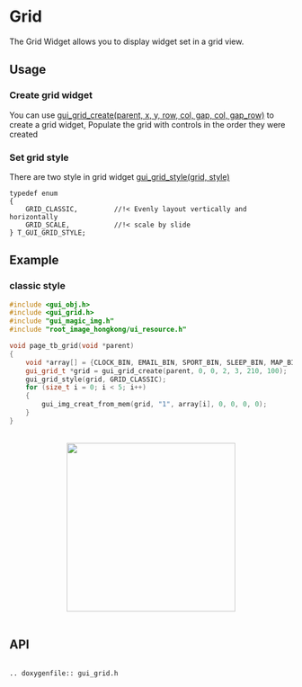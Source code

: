 # Grid

The Grid Widget allows you to display widget set in a grid view.

## Usage

### Create grid widget
You can use [gui_grid_create(parent, x, y, row, col, gap, col, gap_row)](#api) to create a grid widget, Populate the grid with controls in the order they were created

### Set grid style
There are two style in grid widget [gui_grid_style(grid, style)](#api)

```
typedef enum
{
    GRID_CLASSIC,         //!< Evenly layout vertically and horizontally
    GRID_SCALE,           //!< scale by slide
} T_GUI_GRID_STYLE;
```

## Example

### classic style


```cpp
#include <gui_obj.h>
#include <gui_grid.h>
#include "gui_magic_img.h"
#include "root_image_hongkong/ui_resource.h"

void page_tb_grid(void *parent)
{
    void *array[] = {CLOCK_BIN, EMAIL_BIN, SPORT_BIN, SLEEP_BIN, MAP_BIN};
    gui_grid_t *grid = gui_grid_create(parent, 0, 0, 2, 3, 210, 100);
    gui_grid_style(grid, GRID_CLASSIC);
    for (size_t i = 0; i < 5; i++)
    {
        gui_img_creat_from_mem(grid, "1", array[i], 0, 0, 0, 0);
    }
}
```
<br>
<center><img width = "300" src= "https://foruda.gitee.com/images/1693896763454036220/6c0a498b_10088396.png"/></center>
<br>


## API 


```eval_rst

.. doxygenfile:: gui_grid.h

```